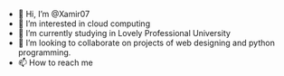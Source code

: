 - 👋 Hi, I’m @Xamir07
- 👀 I’m interested in cloud computing
- 🌱 I’m currently studying in Lovely Professional University
- 💞️ I’m looking to collaborate on projects of web designing and python programming.
- 📫 How to reach me 

<!---
Xamir07/Xamir07 is a ✨ special ✨ repository because its `README.md` (this file) appears on your GitHub profile.
You can click the Preview link to take a look at your changes.
--->
